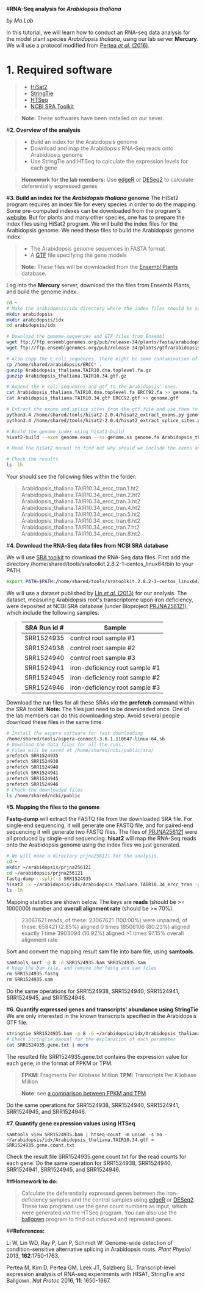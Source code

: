 

#**RNA-Seq analysis for *Arabidopsis thaliana***

*by Ma Lab*


In this tutorial, we will learn how to conduct an RNA-seq data analysis for the model plant species *Arabidopsis thaliana*, using our lab server **Mercury**. We will use a protocol modified from [Pertea *et al.* (2016)](http://www.nature.com/nprot/journal/v11/n9/full/nprot.2016.095.html).

# **1. Required software**
>- [HiSat2](https://ccb.jhu.edu/software/hisat2/index.shtml)
>- [StringTie](https://ccb.jhu.edu/software/stringtie/)
>- [HTSeq](http://www-huber.embl.de/HTSeq/doc/overview.html)
>- [NCBI SRA Toolkit](https://trace.ncbi.nlm.nih.gov/Traces/sra/sra.cgi?view=software)

>**Note:** These softwares have been installed on our sever.


#**2. Overview of the analysis**
>- Build an index for the Arabidopsis genome
>- Download and map the Arabidopsis RNA-Seq reads onto Arabidopsis genome
>- Use StringTie and HTSeq to calculate the expression levels for each gene 

>**Homework for the lab members:** Use [edgeR](https://bioconductor.org/packages/release/bioc/html/edgeR.html) or [DESeq2](https://bioconductor.org/packages/release/bioc/html/DESeq2.html) to calculate deferentially expressed genes

#**3. Build an index for the *Arabidopsis thaliana* genome**
The HiSat2 program requires an index file for every species in order to do the mapping. Some pre-computed indexes can be downloaded from the program's [website](https://ccb.jhu.edu/software/hisat2/index.shtml). But for plants and many other species, one has to prepare the index files using HiSat2 program. We will build the index files for the Arabidopsis genome. We need these files to build the Arabidopsis genome index.

>- The Arabidopsis genome sequences in FASTA format
>- A [GTF](http://asia.ensembl.org/info/website/upload/gff.html) file specifying the gene models
>
>**Note:** These files will be downloaded from the [Ensembl Plants](http://plants.ensembl.org/index.html) database.

Log into the **Mercury** server, download the the files from Ensembl Plants, and build the genome index. 
```bash
cd ~
# Make the arabidopsis/idx directory where the index files should be saved
mkdir arabidopsis
mkdir arabidopsis/idx
cd arabidopsis/idx

# Download the genome sequences and GTF files from Ensembl
wget ftp://ftp.ensemblgenomes.org/pub/release-34/plants/fasta/arabidopsis_thaliana/dna/Arabidopsis_thaliana.TAIR10.dna.toplevel.fa.gz
wget ftp://ftp.ensemblgenomes.org/pub/release-34/plants/gtf/arabidopsis_thaliana/Arabidopsis_thaliana.TAIR10.34.gtf.gz

# Also copy the E coli sequences. There might be some contamination of e coli sequences during RNA-Seq library preparation. Incorporate these sequences into the index will make sure they will be removed during data analysis.
cp /home/shared/arabidopsis/ERCC* .
gunzip Arabidopsis_thaliana.TAIR10.dna.toplevel.fa.gz
gunzip Arabidopsis_thaliana.TAIR10.34.gtf.gz

# Append the e coli sequences and gtf to the Arabidopsis' ones.
cat Arabidopsis_thaliana.TAIR10.dna.toplevel.fa ERCC92.fa >> genome.fa
cat Arabidopsis_thaliana.TAIR10.34.gtf ERCC92.gtf >> genome.gtf

# Extract the exons and splice sites from the gtf file and use them to build the index. Check HiSat2 manual for more details.
python3.4 /home/shared/tools/hisat2-2.0.4/hisat2_extract_exons.py genome.gtf > genome.exon
python3.4 /home/shared/tools/hisat2-2.0.4/hisat2_extract_splice_sites.py genome.gtf > genome.ss

# Build the genome index using hisat2-build
hisat2-build --exon genome.exon --ss genome.ss genome.fa Arabidopsis_thaliana.TAIR10.34_ercc_tran

# Read the HiSat2 manual to find out why should we include the exons and splice sites information in the index.

# Check the results
ls -lh
```
Your should see the following files within the folder:
>Arabidopsis_thaliana.TAIR10.34_ercc_tran.1.ht2
>Arabidopsis_thaliana.TAIR10.34_ercc_tran.2.ht2
>Arabidopsis_thaliana.TAIR10.34_ercc_tran.3.ht2
>Arabidopsis_thaliana.TAIR10.34_ercc_tran.4.ht2
>Arabidopsis_thaliana.TAIR10.34_ercc_tran.5.ht2
>Arabidopsis_thaliana.TAIR10.34_ercc_tran.6.ht2
>Arabidopsis_thaliana.TAIR10.34_ercc_tran.7.ht2
>Arabidopsis_thaliana.TAIR10.34_ercc_tran.8.ht2
>
#**4. Download the RNA-Seq data files from NCBI SRA database**

We will use [SRA toolkit](https://trace.ncbi.nlm.nih.gov/Traces/sra/sra.cgi?view=toolkit_doc) to download the RNA-Seq data files. First add the directory  /home/shared/tools/sratoolkit.2.8.2-1-centos_linux64/bin to your PATH.
```bash
export PATH=$PATH:/home/shared/tools/sratoolkit.2.8.2-1-centos_linux64/bin
```
We will use a dataset published by [Lin *et al.* (2013)](http://www.plantphysiol.org/content/162/3/1750.full) for our analysis. The dataset, measuring Arabidopsis root's transcriptome upon iron deficiency, were deposited at NCBI SRA database (under Bioproject [PRJNA256121](https://www.ncbi.nlm.nih.gov/bioproject/PRJNA256121)), which include the following samples:
>SRA Run id # | Sample 
>---------- | -----
> SRR1524935 | control root sample #1
> SRR1524938 | control root sample #2
> SRR1524940 | control root sample #3
> SRR1524941 |  iron-deficiency root sample #1
> SRR1524945 | iron-deficiency root sample #2
> SRR1524946 | iron-deficiency root sample #3

Download the run files for all these SRAs *via* the **prefetch** command within the SRA toolkit. **Note:** The files just need to be downloaded once. One of the lab members can do this downloading step. Avoid several people download these files in the same time. 
```bash
# Install the aspera software for fast downloading
/home/shared/tools/aspera-connect-3.6.1.110647-linux-64.sh
# Download the data files for all the runs. 
# Files will be saved at /home/shared/ncbi/public/sra/
prefetch SRR1524935
prefetch SRR1524938
prefetch SRR1524940
prefetch SRR1524941
prefetch SRR1524945
prefetch SRR1524946
# Check the downloaded files
ls /home/shared/ncbi/public
```

#**5. Mapping the files to the genome**

**Fastq-dump** will extract the FASTQ file from the downloaded SRA file. For single-end sequencing, it will generate one FASTQ file, and for paired-end sequencing it will generate two FASTQ files. The files of [PRJNA256121](https://www.ncbi.nlm.nih.gov/bioproject/PRJNA256121) were all produced by single-end sequencing. **hisat2** will map the RNA-Seq reads onto the Arabidopsis genome using the index files we just generated.
```bash
# We will make a directory prjna256121 for the analysis.
cd ~
mkdir ~/arabidopsis/prjna256121
cd ~/arabidopsis/prjna256121
fastq-dump --split-3 SRR1524935
hisat2 -x ~/arabidopsis/idx/Arabidopsis_thaliana.TAIR10.34_ercc_tran -p 10 -U SRR1524935.fastq -S SRR1524935.sam
ls -lh
```

Mapping statistics are shown below. The keys are **reads** (should be >= 1000000) number and **overall alignment rate** (should be >= 70%). 
> 23067621 reads; of these:
>      23067621 (100.00%) were unpaired; of these:
>         658421 (2.85%) aligned 0 times
>         18506106 (80.23%) aligned exactly 1 time
>         3903094 (16.92%) aligned >1 times
>97.15% overall alignment rate

Sort and convert the mapping result sam file into bam file, using **samtools**.
```bash
samtools sort -@ 8 -o SRR1524935.bam SRR1524935.sam
# Keep the bam file, and remove the fastq and sam files
rm SRR1524935.fastq
rm SRR1524935.sam
```

Do the same operations for SRR1524938, SRR1524940, SRR1524941, SRR1524945, and SRR1524946.

#**6. Quantify expressed genes and transcripts' abundance using StringTie**
We are only interested in the known transcripts specified in the Arabidopsis GTF file.
```bash
stringtie SRR1524935.bam -p 8 -G ~/arabidopsis/idx/Arabidopsis_thaliana.TAIR10.34.gtf -e -B -A SRR1524935.gene.txt -o ballgown/SRR1524935/SRR1524935.gtf
# Check StringTie manual for the explanation of each parameter
cat SRR1524935.gene.txt | more
```
The resulted file SRR1524935.gene.txt contains the expression value for each gene, in the format of FPKM or TPM.
>**FPKM:** Fragments Per Kilobase Million
>**TPM:** Transcripts Per Kilobase Million
>
> **Note**: see [a comparison between FPKM and TPM](http://www.rna-seqblog.com/rpkm-fpkm-and-tpm-clearly-explained/).

Do the same operations for SRR1524938, SRR1524940, SRR1524941, SRR1524945, and SRR1524946.

#**7. Quantify gene expression values using HTSeq**

```shell
samtools view SRR1524935.bam | htseq-count -m union -s no - ~/arabidopsis/idx/Arabidopsis_thaliana.TAIR10.34.gtf > SRR1524935.gene.count.txt
```
Check the result file SRR1524935.gene.count.txt for the read counts for each gene. Do the same operation for SRR1524938, SRR1524940, SRR1524941, SRR1524945, and SRR1524946.


##**Homework to do:** 
> Calculate the deferentially expressed genes between the iron-deficiency samples and the control samples using [edgeR](https://bioconductor.org/packages/release/bioc/html/edgeR.html) or [DESeq2](https://bioconductor.org/packages/release/bioc/html/DESeq2.html).  These two programs use the gene count numbers as input, which were generated *via* the HTSeq program. You can also use the [ballgown](http://bioconductor.org/packages/release/bioc/html/ballgown.html) program to find out induced and repressed genes.


##**References:**

Li W, Lin WD, Ray P, Lan P, Schmidt W: Genome-wide detection of condition-sensitive alternative splicing in Arabidopsis roots. *Plant Physiol* 2013, **162**:1750-1763.

Pertea M, Kim D, Pertea GM, Leek JT, Salzberg SL:  Transcript-level expression analysis of RNA-seq experiments with HISAT, StringTie and Ballgown. _Nat Protoc_ 2016, **11**: 1650-1667.


